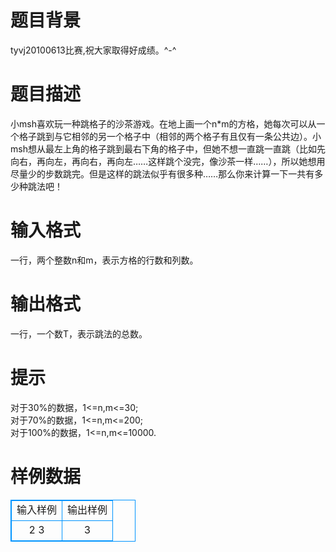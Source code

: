 # 

 
 # 题目背景 
tyvj20100613比赛,祝大家取得好成绩。^-^<BR> 

 
 # 题目描述 
小msh喜欢玩一种跳格子的沙茶游戏。在地上画一个n*m的方格，她每次可以从一个格子跳到与它相邻的另一个格子中（相邻的两个格子有且仅有一条公共边）。小msh想从最左上角的格子跳到最右下角的格子中，但她不想一直跳一直跳（比如先向右，再向左，再向右，再向左……这样跳个没完，像沙茶一样……），所以她想用尽量少的步数跳完。但是这样的跳法似乎有很多种……那么你来计算一下一共有多少种跳法吧！<BR> 

 
 # 输入格式 
一行，两个整数n和m，表示方格的行数和列数。 

 
 # 输出格式 
一行，一个数T，表示跳法的总数。 

 
 # 提示 
对于30%的数据，1&lt;=n,m&lt;=30;<BR>对于70%的数据，1&lt;=n,m&lt;=200;<BR>对于100%的数据，1&lt;=n,m&lt;=10000.<BR> 
# 样例数据
<style>
        table,table tr th, table tr td { border:1px solid #0094ff; }
        table { width: 200px; min-height: 25px; line-height: 25px; text-align: center; border-collapse: collapse;}   
    </style>
<table>
	<tr>
		<td>输入样例</td>
		<td>输出样例</td>
	</tr>
<tr><td>2 3</td><td>3</td></tr></table>
